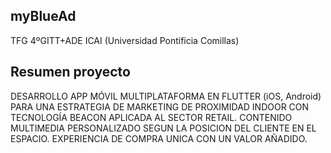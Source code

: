 ## myBlueAd
TFG 4ºGITT+ADE ICAI (Universidad Pontificia Comillas)
## Resumen proyecto
DESARROLLO APP MÓVIL MULTIPLATAFORMA EN FLUTTER (iOS, Android) PARA UNA ESTRATEGIA DE MARKETING DE PROXIMIDAD INDOOR CON TECNOLOGÍA BEACON APLICADA AL SECTOR RETAIL.
CONTENIDO MULTIMEDIA PERSONALIZADO SEGUN LA POSICION DEL CLIENTE EN EL ESPACIO. EXPERIENCIA DE COMPRA UNICA CON UN VALOR AÑADIDO.
